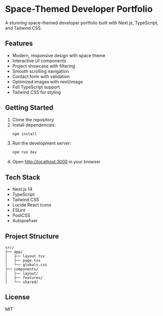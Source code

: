# Space-Themed Developer Portfolio

A stunning space-themed developer portfolio built with Next.js, TypeScript, and Tailwind CSS.

## Features

- Modern, responsive design with space theme
- Interactive UI components
- Project showcase with filtering
- Smooth scrolling navigation
- Contact form with validation
- Optimized images with next/image
- Full TypeScript support
- Tailwind CSS for styling

## Getting Started

1. Clone the repository
2. Install dependencies:
   ```bash
   npm install
   ```
3. Run the development server:
   ```bash
   npm run dev
   ```
4. Open [http://localhost:3000](http://localhost:3000) in your browser

## Tech Stack

- Next.js 14
- TypeScript
- Tailwind CSS
- Lucide React Icons
- ESLint
- PostCSS
- Autoprefixer

## Project Structure

```
src/
├── app/
│   ├── layout.tsx
│   ├── page.tsx
│   └── globals.css
├── components/
│   ├── layout/
│   ├── features/
│   └── shared/
```

## License

MIT 